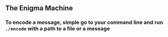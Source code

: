 ## The Enigma Machine

### To encode a message, simple go to your command line and run `./encode` with a path to a file or a message
